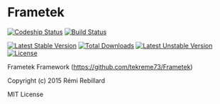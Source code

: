 # Frametek

[![Codeship Status](https://codeship.io/projects/5209eb70-ec71-0132-7ff9-3ab4798fa513/status?branch=develop)](https://codeship.com/projects/83752)
[![Build Status](https://travis-ci.org/tekreme73/Frametek.svg?branch=develop)](https://travis-ci.org/tekreme73/Frametek)

[![Latest Stable Version](https://poser.pugx.org/tekreme73/frametek/v/stable)](https://packagist.org/packages/tekreme73/frametek)
[![Total Downloads](https://poser.pugx.org/tekreme73/frametek/downloads)](https://packagist.org/packages/tekreme73/frametek)
[![Latest Unstable Version](https://poser.pugx.org/tekreme73/frametek/v/unstable)](https://packagist.org/packages/tekreme73/frametek)
[![License](https://poser.pugx.org/tekreme73/frametek/license)](https://packagist.org/packages/tekreme73/frametek)

Frametek Framework (https://github.com/tekreme73/Frametek)

Copyright (c) 2015 Rémi Rebillard

MIT License
